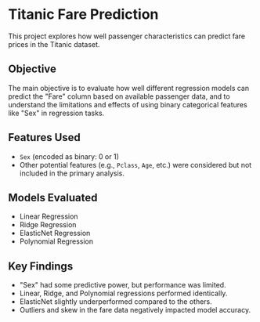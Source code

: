 # Titanic Fare Prediction

This project explores how well passenger characteristics can predict fare prices in the Titanic dataset.

## Objective

The main objective is to evaluate how well different regression models can predict the "Fare" column based on available passenger data, and to understand the limitations and effects of using binary categorical features like "Sex" in regression tasks.

## Features Used

- `Sex` (encoded as binary: 0 or 1)
- Other potential features (e.g., `Pclass`, `Age`, etc.) were considered but not included in the primary analysis.

## Models Evaluated

- Linear Regression
- Ridge Regression
- ElasticNet Regression
- Polynomial Regression

## Key Findings

- "Sex" had some predictive power, but performance was limited.
- Linear, Ridge, and Polynomial regressions performed identically.
- ElasticNet slightly underperformed compared to the others.
- Outliers and skew in the fare data negatively impacted model accuracy.